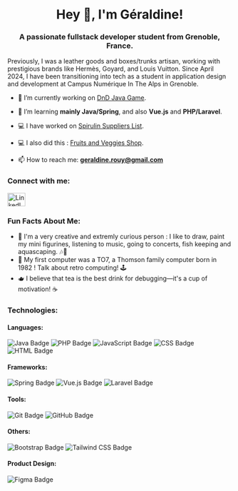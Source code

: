 <h1 align="center">Hey 👋, I'm Géraldine!</h1>
<h3 align="center">A passionate fullstack developer student from Grenoble, France.</h3>

<p>Previously, I was a leather goods and boxes/trunks artisan, working with prestigious brands like Hermès, Goyard, and Louis Vuitton. Since April 2024, I have been transitioning into tech as a student in application design and development at Campus Numérique In The Alps in Grenoble.</p>

- 🔭 I’m currently working on [DnD Java Game](https://github.com/GeraldineRouy/java_dnd_game).
  
- 🌱 I’m learning **mainly Java/Spring**, and also **Vue.js** and **PHP/Laravel**.
  
- 💻 I have worked on [Spirulin Suppliers List](https://github.com/GeraldineRouy/public_spa_spirulin_suppliers_project).
  
- 💻 I also did this : [Fruits and Veggies Shop](https://github.com/GeraldineRouy/fruits-and-veggies-shop).

- 📫 How to reach me: **geraldine.rouy@gmail.com**

<h3 align="left">Connect with me:</h3>
<p align="left">
  <a href="https://www.linkedin.com/in/geraldine-rouy/" target="blank">
    <img align="center" src="https://raw.githubusercontent.com/rahuldkjain/github-profile-readme-generator/master/src/images/icons/Social/linked-in-alt.svg" alt="LinkedIn" height="30" width="40" />
  </a>
</p>

<h3 align="left">Fun Facts About Me:</h3>
<ul>
  <li>🎨 I'm a very creative and extremly curious person : I like to draw, paint my mini figurines, listening to music, going to concerts, fish keeping and aquascaping. 🎶🐠</li>
  <li>🤖 My first computer was a TO7, a Thomson family computer born in 1982 ! Talk about retro computing! 🕹️</li>
  <li>🫖 I believe that tea is the best drink for debugging—it's a cup of motivation! ☕</li>
</ul>

<h3 align="left">Technologies:</h3>

<h4>Languages:</h4>
<p align="left">
  <img src="https://img.shields.io/badge/Java-007396?style=for-the-badge&logo=java&logoColor=white" alt="Java Badge"/>
  <img src="https://img.shields.io/badge/PHP-777BB3?style=for-the-badge&logo=php&logoColor=white" alt="PHP Badge"/>
  <img src="https://img.shields.io/badge/JavaScript-F7DF1E?style=for-the-badge&logo=javascript&logoColor=black" alt="JavaScript Badge"/>
  <img src="https://img.shields.io/badge/CSS-1572B6?style=for-the-badge&logo=css3&logoColor=white" alt="CSS Badge"/>
  <img src="https://img.shields.io/badge/HTML-E34F26?style=for-the-badge&logo=html5&logoColor=white" alt="HTML Badge"/>
</p>

<h4>Frameworks:</h4>
<p align="left">
  <img src="https://img.shields.io/badge/Spring-6DB33F?style=for-the-badge&logo=spring&logoColor=white" alt="Spring Badge"/>
  <img src="https://img.shields.io/badge/Vue.js-42b883?style=for-the-badge&logo=vue.js&logoColor=white" alt="Vue.js Badge"/>
  <img src="https://img.shields.io/badge/Laravel-FF2D20?style=for-the-badge&logo=laravel&logoColor=white" alt="Laravel Badge"/>
</p>

<h4>Tools:</h4>
<p align="left">
  <img src="https://img.shields.io/badge/Git-F05032?style=for-the-badge&logo=git&logoColor=white" alt="Git Badge"/>
  <img src="https://img.shields.io/badge/GitHub-181717?style=for-the-badge&logo=github&logoColor=white" alt="GitHub Badge"/>
</p>

<h4>Others:</h4>
<p align="left">
  <img src="https://img.shields.io/badge/Bootstrap-7952B3?style=for-the-badge&logo=bootstrap&logoColor=white" alt="Bootstrap Badge"/>
  <img src="https://img.shields.io/badge/Tailwind%20CSS-06B6D4?style=for-the-badge&logo=tailwind-css&logoColor=white" alt="Tailwind CSS Badge"/>
</p>

<h4>Product Design:</h4>
<p align="left">
  <img src="https://img.shields.io/badge/Figma-F24E1E?style=for-the-badge&logo=figma&logoColor=white" alt="Figma Badge"/>
</p>

